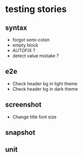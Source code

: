 # testing stories

## syntax
 - forgot semi-colon
 - empty block
 - AUTOFIX ?
 - detect value mistake ?

## e2e
 - Check header bg in light theme
 - Check header bg in dark theme

## screenshot 
 - Change title font size

## snapshot

## unit


